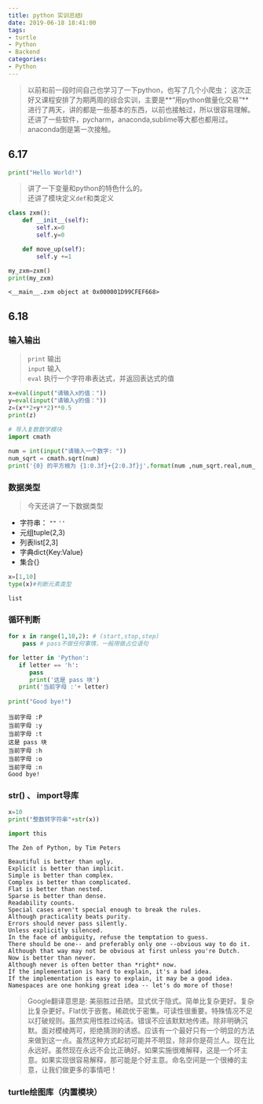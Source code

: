 ```yaml
---
title: python 实训总结Ⅰ
date: 2019-06-18 18:41:00
tags:
- turtle
- Python
- Backend
categories:
- Python
---
```


> 以前和前一段时间自己也学习了一下python，也写了几个小爬虫；
这次正好又课程安排了为期两周的综合实训，主要是**“用python做量化交易”**
进行了两天，讲的都是一些基本的东西，以前也接触过，所以很容易理解。还讲了一些软件，pycharm，anaconda,sublime等大都也都用过。anaconda倒是第一次接触。

<!--more-->

## 6.17
```python
print("Hello World!")
```
> 讲了一下变量和python的特色什么的。  
还讲了模块定义`def`和类定义

```python
class zxm():
	def __init__(self):
		self.x=0
		self.y=0

	def move_up(self):
		self.y +=1

my_zxm=zxm()
print(my_zxm)
```

```
<__main__.zxm object at 0x000001D99CFEF668>
```

## 6.18
### 输入输出
> `print` 输出   
`input` 输入  
`eval`  执行一个字符串表达式，并返回表达式的值

```python
x=eval(input("请输入x的值："))
y=eval(input("请输入y的值："))
z=(x**2+y**2)**0.5
print(z)
```

```python
# 导入复数数学模块
import cmath
 
num = int(input("请输入一个数字: "))
num_sqrt = cmath.sqrt(num)
print('{0} 的平方根为 {1:0.3f}+{2:0.3f}j'.format(num ,num_sqrt.real,num_sqrt.imag))
```

### 数据类型
> 今天还讲了一下数据类型
- 字符串： `""` `''`
- 元组tuple(2,3) 
- 列表list[2,3]
- 字典dict{Key:Value}
- 集合{}

```python
x=[1,10]
type(x)#判断元素类型
```

```
list
```

### 循环判断
```python
for x in range(1,10,2): # (start,stop,step)
    pass # pass不做任何事情，一般用做占位语句
```

```python
for letter in 'Python':
   if letter == 'h':
      pass
      print('这是 pass 块')
   print('当前字母 :'+ letter)
 
print("Good bye!")
```

```
当前字母 :P
当前字母 :y
当前字母 :t
这是 pass 块
当前字母 :h
当前字母 :o
当前字母 :n
Good bye!
```

### str() 、 import导库
```python
x=10
print("整数转字符串"+str(x))
```

```python
import this
```

```
The Zen of Python, by Tim Peters

Beautiful is better than ugly.
Explicit is better than implicit.
Simple is better than complex.
Complex is better than complicated.
Flat is better than nested.
Sparse is better than dense.
Readability counts.
Special cases aren't special enough to break the rules.
Although practicality beats purity.
Errors should never pass silently.
Unless explicitly silenced.
In the face of ambiguity, refuse the temptation to guess.
There should be one-- and preferably only one --obvious way to do it.
Although that way may not be obvious at first unless you're Dutch.
Now is better than never.
Although never is often better than *right* now.
If the implementation is hard to explain, it's a bad idea.
If the implementation is easy to explain, it may be a good idea.
Namespaces are one honking great idea -- let's do more of those!
```
> Google翻译意思是:
美丽胜过丑陋。显式优于隐式。简单比复杂更好。复杂比复杂更好。Flat优于嵌套。稀疏优于密集。可读性很重要。特殊情况不足以打破规则。虽然实用性胜过纯洁。错误不应该默默地传递。除非明确沉默。面对模棱两可，拒绝猜测的诱惑。应该有一个最好只有一个明显的方法来做到这一点。虽然这种方式起初可能并不明显，除非你是荷兰人。现在比永远好。虽然现在永远不会比正确好。如果实施很难解释，这是一个坏主意。如果实现很容易解释，那可能是个好主意。命名空间是一个很棒的主意，让我们做更多的事情吧！

### turtle绘图库（内置模块）

